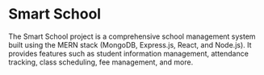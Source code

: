 # Smart School
The Smart School project is a comprehensive school management system built using the MERN stack (MongoDB, Express.js, React, and Node.js). It provides features such as student information management, attendance tracking, class scheduling, fee management, and more. 

